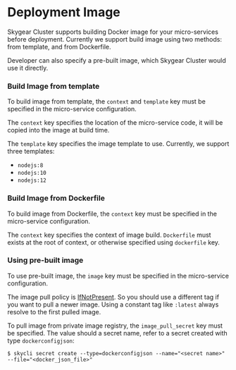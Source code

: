 # Deployment Image

Skygear Cluster supports building Docker image for your micro-services before deployment. Currently we support build image using two methods: from template, and from Dockerfile.

Developer can also specify a pre-built image, which Skygear Cluster would use it directly.

### Build Image from template

To build image from template, the `context` and `template` key must be specified in the micro-service configuration.

The `context` key specifies the location of the micro-service code, it will be copied into the image at build time.

The `template` key specifies the image template to use. Currently, we support three templates:

* `nodejs:8`
* `nodejs:10`
* `nodejs:12`

### Build Image from Dockerfile

To build image from Dockerfile, the `context` key must be specified in the micro-service configuration.

The `context` key specifies the context of image build. `Dockerfile` must exists at the root of context, or otherwise specified using `dockerfile` key.

### Using pre-built image

To use pre-built image, the `image` key must be specified in the micro-service configuration.

The image pull policy is [IfNotPresent](https://kubernetes.io/docs/concepts/containers/images/#updating-images). So you should use a different tag if you want to pull a newer image. Using a constant tag like `:latest` always resolve to the first pulled image.

To pull image from private image registry, the `image_pull_secret` key must be specified. The value should a secret name, refer to a secret created with type `dockerconfigjson`:

```text
$ skycli secret create --type=dockerconfigjson --name="<secret name>" --file="<docker_json_file>"
```

